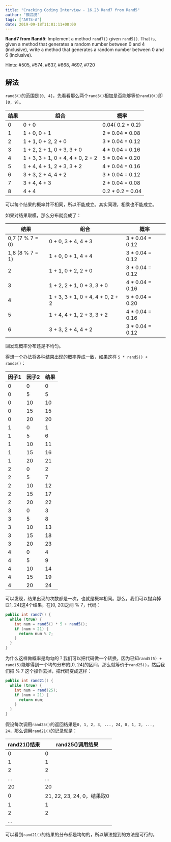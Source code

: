 ```yaml
---
title: "Cracking Coding Interview - 16.23 Rand7 from Rand5"
author: "颇忒脱"
tags: ["ARTS-A"]
date: 2019-09-18T11:01:11+08:00
---
```


<!--more-->

**Rand7 from Rand5**: Implement a method `rand7()` given `rand5()`. That is, given a method that generates a random number between 0 and 4 (inclusive), write a method that generates a random number between 0 and 6 (inclusive).

Hints: #505, #574, #637, #668, #697, #720

## 解法

`rand5()`的范围是`[0, 4]`，先看看那么两个`rand5()`相加是否能够等价`rand10()`即`[0, 9]`。

| 结果 | 组合                              | 概率             |
| ---- | --------------------------------- | ---------------- |
| 0    | 0 + 0                             | 0.04( 0.2 * 0.2) |
| 1    | 1 + 0, 0 + 1                      | 2 * 0.04 = 0.08  |
| 2    | 1 + 1, 0 + 2, 2 + 0               | 3 * 0.04 = 0.12  |
| 3    | 1 + 2, 2 + 1, 0 + 3, 3 + 0        | 4 * 0.04 = 0.16  |
| 4    | 1 + 3, 3 + 1, 0 + 4, 4 + 0, 2 + 2 | 5 * 0.04 = 0.20  |
| 5    | 1 + 4, 4 + 1, 2 + 3, 3 + 2        | 4 * 0.04 = 0.16  |
| 6    | 3 + 3, 2 + 4, 4 + 2               | 3 * 0.04 = 0.12  |
| 7    | 3 + 4, 4 + 3                      | 2 * 0.04 = 0.08  |
| 8    | 4 + 4                             | 0.2 * 0.2 = 0.04 |

可以每个结果的概率并不相同，所以不能成立。其实同理，相乘也不能成立。

如果对结果取模，那么分布就变成了：

| 结果            | 组合                              | 概率            |
| --------------- | --------------------------------- | --------------- |
| 0,7 (7 % 7 = 0) | 0 + 0, 3 + 4, 4 + 3               | 3 * 0.04 = 0.12 |
| 1,8 (8 % 7 = 1) | 1 + 0, 0 + 1, 4 + 4               | 3 * 0.04 = 0.12 |
| 2               | 1 + 1, 0 + 2, 2 + 0               | 3 * 0.04 = 0.12 |
| 3               | 1 + 2, 2 + 1, 0 + 3, 3 + 0        | 4 * 0.04 = 0.16 |
| 4               | 1 + 3, 3 + 1, 0 + 4, 4 + 0, 2 + 2 | 5 * 0.04 = 0.20 |
| 5               | 1 + 4, 4 + 1, 2 + 3, 3 + 2        | 4 * 0.04 = 0.16 |
| 6               | 3 + 3, 2 + 4, 4 + 2               | 3 * 0.04 = 0.12 |

回发现概率分布还是不均匀。

得想一个办法将各种结果出现的概率弄成一致，如果这样 `5 * rand5() + rand5()`：

| 因子1 | 因子2 | 结果 |
| ----- | ----- | ---- |
| 0     | 0     | 0    |
| 0     | 5     | 5    |
| 0     | 10    | 10   |
| 0     | 15    | 15   |
| 0     | 20    | 20   |
| 1     | 0     | 1    |
| 1     | 5     | 6    |
| 1     | 10    | 11   |
| 1     | 15    | 16   |
| 1     | 20    | 21   |
| 2     | 0     | 2    |
| 2     | 5     | 7    |
| 2     | 10    | 12   |
| 2     | 15    | 17   |
| 2     | 20    | 22   |
| 3     | 0     | 3    |
| 3     | 5     | 8    |
| 3     | 10    | 13   |
| 3     | 15    | 18   |
| 3     | 20    | 23   |
| 4     | 0     | 4    |
| 4     | 5     | 9    |
| 4     | 10    | 14   |
| 4     | 15    | 19   |
| 4     | 20    | 24   |

可以发现，结果出现的次数都是一次，也就是概率相同。那么，我们可以抛弃掉[21, 24]这4个结果，在[0, 20]之间 % 7，代码：

```java
public int rand7() {
  while (true) {
    int num = rand5() * 5 + rand5();
    if (num < 21) {
      return num % 7;
    }
  }
}
```

为什么这样做概率是均匀的？我们可以把代码做一个转换，因为已知`rand5(5) + rand(5)`能够得到一个均匀分布的[0, 24]的区间，那么就等价于`rand25()`，然后我们把 % 7 这个操作去掉，把代码变成这样：

```java
public int rand21() {
  while (true) {
    int num = rand(25);
    if (num < 21) {
      return num;
    }
  }
}
```

假设每次调用`rand25()`的返回结果是`0, 1, 2, 3, ..., 24, 0, 1, 2, ..., 24`，那么调用`rand21()`的记录就是：

| rand21()结果 | rand25()调用结果           |
| ------------ | -------------------------- |
| 0            | 0                          |
| 1            | 1                          |
| 2            | 2                          |
| ...          | ...                        |
| 20           | 20                         |
| 0            | 21, 22, 23, 24, 0，结果取0 |
| 1            | 1                          |
| 2            | 2                          |
| ...          |                            |

可以看到`rand21()`的结果的分布都是均匀的，所以解法提到的方法是可行的。